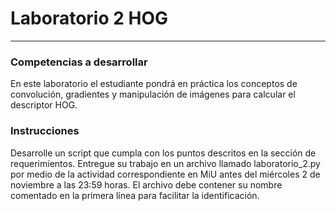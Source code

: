 # Laboratorio 2 HOG
---
### Competencias a desarrollar 
 
En  este  laboratorio  el  estudiante  pondrá  en  práctica  los  conceptos  de  convolución,  gradientes  y manipulación de imágenes para calcular el descriptor HOG. 
 
### Instrucciones 
 
Desarrolle un script que cumpla con los puntos descritos en la sección de requerimientos. Entregue su  trabajo en un archivo llamado  laboratorio_2.py  por medio de la actividad correspondiente en  MiU  antes del miércoles 2 de noviembre a las 23:59 horas. El archivo debe contener su nombre comentado  en la primera línea para facilitar la identificación.
